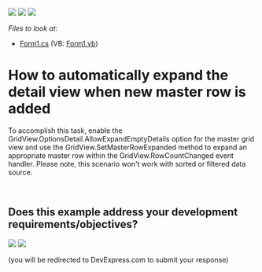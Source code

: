 <!-- default badges list -->
[![](https://img.shields.io/badge/Open_in_DevExpress_Support_Center-FF7200?style=flat-square&logo=DevExpress&logoColor=white)](https://supportcenter.devexpress.com/ticket/details/E1436)
[![](https://img.shields.io/badge/📖_How_to_use_DevExpress_Examples-e9f6fc?style=flat-square)](https://docs.devexpress.com/GeneralInformation/403183)
[![](https://img.shields.io/badge/💬_Leave_Feedback-feecdd?style=flat-square)](#does-this-example-address-your-development-requirementsobjectives)
<!-- default badges end -->
<!-- default file list -->
*Files to look at*:

* [Form1.cs](./CS/Q205071/Form1.cs) (VB: [Form1.vb](./VB/Q205071/Form1.vb))
<!-- default file list end -->
# How to automatically expand the detail view when new master row is added


<p>To accomplish this task, enable the GridView.OptionsDetail.AllowExpandEmptyDetails option for the master grid view and use the GridView.SetMasterRowExpanded method to expand an appropriate master row within the GridView.RowCountChanged event handler. Please note, this scenario won't work with sorted or filtered data source.</p>

<br/>


<!-- feedback -->
## Does this example address your development requirements/objectives?

[<img src="https://www.devexpress.com/support/examples/i/yes-button.svg"/>](https://www.devexpress.com/support/examples/survey.xml?utm_source=github&utm_campaign=winforms-grid-auto-expand-new-master-row&~~~was_helpful=yes) [<img src="https://www.devexpress.com/support/examples/i/no-button.svg"/>](https://www.devexpress.com/support/examples/survey.xml?utm_source=github&utm_campaign=winforms-grid-auto-expand-new-master-row&~~~was_helpful=no)

(you will be redirected to DevExpress.com to submit your response)
<!-- feedback end -->
